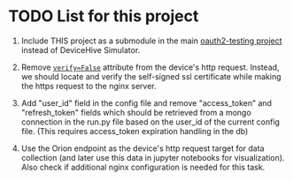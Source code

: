 # TODO List for this project

1. Include THIS project as a submodule in the main [oauth2-testing project](https://github.com/SavvasMohito/oauth2-testing/tree/wip/docker-compose) instead of DeviceHive Simulator.

2. Remove [`verify=False`](https://github.com/SavvasMohito/python-device-emulator/blob/8ef3668468029f9fdbd76baef6d0f1909109c780/src/components/device.py#L34) attribute from the device's http request. Instead, we should locate and verify the self-signed ssl certificate while making the https request to the nginx server.

3. Add "user_id" field in the config file and remove "access_token" and "refresh_token" fields which should be retrieved from a mongo connection in the run.py file based on the user_id of the current config file. (This requires access_token expiration handling in the db)

4. Use the Orion endpoint as the device's http request target for data collection (and later use this data in jupyter notebooks for visualization). Also check if additional nginx configuration is needed for this task.
